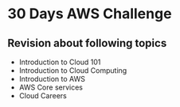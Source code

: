 # 30 Days AWS Challenge
## Revision about following topics
- Introduction to Cloud 101
- Introduction to Cloud Computing
- Introduction to AWS
- AWS Core services
- Cloud Careers